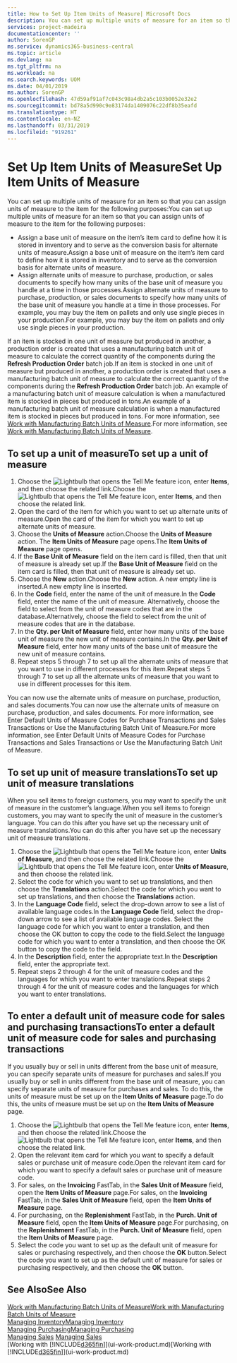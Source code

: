 ```yaml
---
title: How to Set Up Item Units of Measure| Microsoft Docs
description: You can set up multiple units of measure for an item so that you can assign units of measure to the item.
services: project-madeira
documentationcenter: ''
author: SorenGP
ms.service: dynamics365-business-central
ms.topic: article
ms.devlang: na
ms.tgt_pltfrm: na
ms.workload: na
ms.search.keywords: UOM
ms.date: 04/01/2019
ms.author: SorenGP
ms.openlocfilehash: 47d59af91af7c043c98a4db2a5c103b0052e32e2
ms.sourcegitcommit: bd78a5d990c9e83174da1409076c22df8b35eafd
ms.translationtype: HT
ms.contentlocale: en-NZ
ms.lasthandoff: 03/31/2019
ms.locfileid: "919261"
---
```

# <a name="set-up-item-units-of-measure"></a><span data-ttu-id="c3d0b-103">Set Up Item Units of Measure</span><span class="sxs-lookup"><span data-stu-id="c3d0b-103">Set Up Item Units of Measure</span></span>
<span data-ttu-id="c3d0b-104">You can set up multiple units of measure for an item so that you can assign units of measure to the item for the following purposes:</span><span class="sxs-lookup"><span data-stu-id="c3d0b-104">You can set up multiple units of measure for an item so that you can assign units of measure to the item for the following purposes:</span></span>

- <span data-ttu-id="c3d0b-105">Assign a base unit of measure on the item’s item card to define how it is stored in inventory and to serve as the conversion basis for alternate units of measure.</span><span class="sxs-lookup"><span data-stu-id="c3d0b-105">Assign a base unit of measure on the item’s item card to define how it is stored in inventory and to serve as the conversion basis for alternate units of measure.</span></span>
- <span data-ttu-id="c3d0b-106">Assign alternate units of measure to purchase, production, or sales documents to specify how many units of the base unit of measure you handle at a time in those processes.</span><span class="sxs-lookup"><span data-stu-id="c3d0b-106">Assign alternate units of measure to purchase, production, or sales documents to specify how many units of the base unit of measure you handle at a time in those processes.</span></span> <span data-ttu-id="c3d0b-107">For example, you may buy the item on pallets and only use single pieces in your production.</span><span class="sxs-lookup"><span data-stu-id="c3d0b-107">For example, you may buy the item on pallets and only use single pieces in your production.</span></span>

<span data-ttu-id="c3d0b-108">If an item is stocked in one unit of measure but produced in another, a production order is created that uses a manufacturing batch unit of measure to calculate the correct quantity of the components during the **Refresh Production Order** batch job.</span><span class="sxs-lookup"><span data-stu-id="c3d0b-108">If an item is stocked in one unit of measure but produced in another, a production order is created that uses a manufacturing batch unit of measure to calculate the correct quantity of the components during the **Refresh Production Order** batch job.</span></span> <span data-ttu-id="c3d0b-109">An example of a manufacturing batch unit of measure calculation is when a manufactured item is stocked in pieces but produced in tons.</span><span class="sxs-lookup"><span data-stu-id="c3d0b-109">An example of a manufacturing batch unit of measure calculation is when a manufactured item is stocked in pieces but produced in tons.</span></span> <span data-ttu-id="c3d0b-110">For more information, see [Work with Manufacturing Batch Units of Measure](production-how-to-use-the-manufacturing-batch-unit-of-measure.md).</span><span class="sxs-lookup"><span data-stu-id="c3d0b-110">For more information, see [Work with Manufacturing Batch Units of Measure](production-how-to-use-the-manufacturing-batch-unit-of-measure.md).</span></span>

## <a name="to-set-up-a-unit-of-measure"></a><span data-ttu-id="c3d0b-111">To set up a unit of measure</span><span class="sxs-lookup"><span data-stu-id="c3d0b-111">To set up a unit of measure</span></span>
1. <span data-ttu-id="c3d0b-112">Choose the ![Lightbulb that opens the Tell Me feature](media/ui-search/search_small.png "Tell me what you want to do") icon, enter **Items**, and then choose the related link.</span><span class="sxs-lookup"><span data-stu-id="c3d0b-112">Choose the ![Lightbulb that opens the Tell Me feature](media/ui-search/search_small.png "Tell me what you want to do") icon, enter **Items**, and then choose the related link.</span></span>
2. <span data-ttu-id="c3d0b-113">Open the card of the item for which you want to set up alternate units of measure.</span><span class="sxs-lookup"><span data-stu-id="c3d0b-113">Open the card of the item for which you want to set up alternate units of measure.</span></span>
3. <span data-ttu-id="c3d0b-114">Choose the **Units of Measure** action.</span><span class="sxs-lookup"><span data-stu-id="c3d0b-114">Choose the **Units of Measure** action.</span></span> <span data-ttu-id="c3d0b-115">The **Item Units of Measure** page opens.</span><span class="sxs-lookup"><span data-stu-id="c3d0b-115">The **Item Units of Measure** page opens.</span></span>
4. <span data-ttu-id="c3d0b-116">If the **Base Unit of Measure** field on the item card is filled, then that unit of measure is already set up.</span><span class="sxs-lookup"><span data-stu-id="c3d0b-116">If the **Base Unit of Measure** field on the item card is filled, then that unit of measure is already set up.</span></span>
5. <span data-ttu-id="c3d0b-117">Choose the **New** action.</span><span class="sxs-lookup"><span data-stu-id="c3d0b-117">Choose the **New** action.</span></span> <span data-ttu-id="c3d0b-118">A new empty line is inserted.</span><span class="sxs-lookup"><span data-stu-id="c3d0b-118">A new empty line is inserted.</span></span>
6. <span data-ttu-id="c3d0b-119">In the **Code** field, enter the name of the unit of measure.</span><span class="sxs-lookup"><span data-stu-id="c3d0b-119">In the **Code** field, enter the name of the unit of measure.</span></span> <span data-ttu-id="c3d0b-120">Alternatively, choose the field to select from the unit of measure codes that are in the database.</span><span class="sxs-lookup"><span data-stu-id="c3d0b-120">Alternatively, choose the field to select from the unit of measure codes that are in the database.</span></span>
7. <span data-ttu-id="c3d0b-121">In the **Qty. per Unit of Measure** field, enter how many units of the base unit of measure the new unit of measure contains.</span><span class="sxs-lookup"><span data-stu-id="c3d0b-121">In the **Qty. per Unit of Measure** field, enter how many units of the base unit of measure the new unit of measure contains.</span></span>
8. <span data-ttu-id="c3d0b-122">Repeat steps 5 through 7 to set up all the alternate units of measure that you want to use in different processes for this item.</span><span class="sxs-lookup"><span data-stu-id="c3d0b-122">Repeat steps 5 through 7 to set up all the alternate units of measure that you want to use in different processes for this item.</span></span>

<span data-ttu-id="c3d0b-123">You can now use the alternate units of measure on purchase, production, and sales documents.</span><span class="sxs-lookup"><span data-stu-id="c3d0b-123">You can now use the alternate units of measure on purchase, production, and sales documents.</span></span> <span data-ttu-id="c3d0b-124">For more information, see Enter Default Units of Measure Codes for Purchase Transactions and Sales Transactions or Use the Manufacturing Batch Unit of Measure.</span><span class="sxs-lookup"><span data-stu-id="c3d0b-124">For more information, see Enter Default Units of Measure Codes for Purchase Transactions and Sales Transactions or Use the Manufacturing Batch Unit of Measure.</span></span>

## <a name="to-set-up-unit-of-measure-translations"></a><span data-ttu-id="c3d0b-125">To set up unit of measure translations</span><span class="sxs-lookup"><span data-stu-id="c3d0b-125">To set up unit of measure translations</span></span>
<span data-ttu-id="c3d0b-126">When you sell items to foreign customers, you may want to specify the unit of measure in the customer’s language.</span><span class="sxs-lookup"><span data-stu-id="c3d0b-126">When you sell items to foreign customers, you may want to specify the unit of measure in the customer’s language.</span></span> <span data-ttu-id="c3d0b-127">You can do this after you have set up the necessary unit of measure translations.</span><span class="sxs-lookup"><span data-stu-id="c3d0b-127">You can do this after you have set up the necessary unit of measure translations.</span></span>

1. <span data-ttu-id="c3d0b-128">Choose the ![Lightbulb that opens the Tell Me feature](media/ui-search/search_small.png "Tell me what you want to do") icon, enter **Units of Measure**, and then choose the related link.</span><span class="sxs-lookup"><span data-stu-id="c3d0b-128">Choose the ![Lightbulb that opens the Tell Me feature](media/ui-search/search_small.png "Tell me what you want to do") icon, enter **Units of Measure**, and then choose the related link.</span></span>
2. <span data-ttu-id="c3d0b-129">Select the code for which you want to set up translations, and then choose the **Translations** action.</span><span class="sxs-lookup"><span data-stu-id="c3d0b-129">Select the code for which you want to set up translations, and then choose the **Translations** action.</span></span>
3. <span data-ttu-id="c3d0b-130">In the **Language Code** field, select the drop-down arrow to see a list of available language codes.</span><span class="sxs-lookup"><span data-stu-id="c3d0b-130">In the **Language Code** field, select the drop-down arrow to see a list of available language codes.</span></span> <span data-ttu-id="c3d0b-131">Select the language code for which you want to enter a translation, and then choose the OK button to copy the code to the field.</span><span class="sxs-lookup"><span data-stu-id="c3d0b-131">Select the language code for which you want to enter a translation, and then choose the OK button to copy the code to the field.</span></span>
4. <span data-ttu-id="c3d0b-132">In the **Description** field, enter the appropriate text.</span><span class="sxs-lookup"><span data-stu-id="c3d0b-132">In the **Description** field, enter the appropriate text.</span></span>
5. <span data-ttu-id="c3d0b-133">Repeat steps 2 through 4 for the unit of measure codes and the languages for which you want to enter translations.</span><span class="sxs-lookup"><span data-stu-id="c3d0b-133">Repeat steps 2 through 4 for the unit of measure codes and the languages for which you want to enter translations.</span></span>

## <a name="to-enter-a-default-unit-of-measure-code-for-sales-and-purchasing-transactions"></a><span data-ttu-id="c3d0b-134">To enter a default unit of measure code for sales and purchasing transactions</span><span class="sxs-lookup"><span data-stu-id="c3d0b-134">To enter a default unit of measure code for sales and purchasing transactions</span></span>
<span data-ttu-id="c3d0b-135">If you usually buy or sell in units different from the base unit of measure, you can specify separate units of measure for purchases and sales.</span><span class="sxs-lookup"><span data-stu-id="c3d0b-135">If you usually buy or sell in units different from the base unit of measure, you can specify separate units of measure for purchases and sales.</span></span> <span data-ttu-id="c3d0b-136">To do this, the units of measure must be set up on the **Item Units of Measure** page.</span><span class="sxs-lookup"><span data-stu-id="c3d0b-136">To do this, the units of measure must be set up on the **Item Units of Measure** page.</span></span>

1. <span data-ttu-id="c3d0b-137">Choose the ![Lightbulb that opens the Tell Me feature](media/ui-search/search_small.png "Tell me what you want to do") icon, enter **Items**, and then choose the related link.</span><span class="sxs-lookup"><span data-stu-id="c3d0b-137">Choose the ![Lightbulb that opens the Tell Me feature](media/ui-search/search_small.png "Tell me what you want to do") icon, enter **Items**, and then choose the related link.</span></span>
2. <span data-ttu-id="c3d0b-138">Open the relevant item card for which you want to specify a default sales or purchase unit of measure code.</span><span class="sxs-lookup"><span data-stu-id="c3d0b-138">Open the relevant item card for which you want to specify a default sales or purchase unit of measure code.</span></span>
3. <span data-ttu-id="c3d0b-139">For sales, on the **Invoicing** FastTab, in the **Sales Unit of Measure** field, open the **Item Units of Measure** page.</span><span class="sxs-lookup"><span data-stu-id="c3d0b-139">For sales, on the **Invoicing** FastTab, in the **Sales Unit of Measure** field, open the **Item Units of Measure** page.</span></span>
4. <span data-ttu-id="c3d0b-140">For purchasing, on the **Replenishment** FastTab, in the **Purch. Unit of Measure** field, open the **Item Units of Measure** page.</span><span class="sxs-lookup"><span data-stu-id="c3d0b-140">For purchasing, on the **Replenishment** FastTab, in the **Purch. Unit of Measure** field, open the **Item Units of Measure** page.</span></span>
5. <span data-ttu-id="c3d0b-141">Select the code you want to set up as the default unit of measure for sales or purchasing respectively, and then choose the **OK** button.</span><span class="sxs-lookup"><span data-stu-id="c3d0b-141">Select the code you want to set up as the default unit of measure for sales or purchasing respectively, and then choose the **OK** button.</span></span>

## <a name="see-also"></a><span data-ttu-id="c3d0b-142">See Also</span><span class="sxs-lookup"><span data-stu-id="c3d0b-142">See Also</span></span>
[<span data-ttu-id="c3d0b-143">Work with Manufacturing Batch Units of Measure</span><span class="sxs-lookup"><span data-stu-id="c3d0b-143">Work with Manufacturing Batch Units of Measure</span></span>](production-how-to-use-the-manufacturing-batch-unit-of-measure.md)  
[<span data-ttu-id="c3d0b-144">Managing Inventory</span><span class="sxs-lookup"><span data-stu-id="c3d0b-144">Managing Inventory</span></span>](inventory-manage-inventory.md)  
[<span data-ttu-id="c3d0b-145">Managing Purchasing</span><span class="sxs-lookup"><span data-stu-id="c3d0b-145">Managing Purchasing</span></span>](purchasing-manage-purchasing.md)  
<span data-ttu-id="c3d0b-146">[Managing Sales](sales-manage-sales.md)  </span><span class="sxs-lookup"><span data-stu-id="c3d0b-146">[Managing Sales](sales-manage-sales.md)  </span></span>  
<span data-ttu-id="c3d0b-147">[Working with [!INCLUDE[d365fin](includes/d365fin_md.md)]](ui-work-product.md)</span><span class="sxs-lookup"><span data-stu-id="c3d0b-147">[Working with [!INCLUDE[d365fin](includes/d365fin_md.md)]](ui-work-product.md)</span></span>
